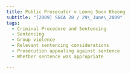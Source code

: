 ```yaml
---
title: Public Prosecutor v Leong Soon Kheong
subtitle: "[2009] SGCA 28 / 29\_June\_2009"
tags:
  - Criminal Procedure and Sentencing
  - Sentencing
  - Group violence
  - Relevant sentencing considerations
  - Prosecution appealing against sentence
  - Whether sentence was appropriate

---
```


